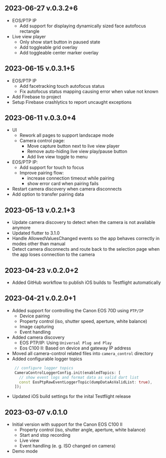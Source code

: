 ## 2023-06-27 v.0.3.2+6
- EOS/PTP IP
  - Add support for displaying dynamically sized face autofocus rectangle
- Live view player
  - Only show start button in paused state
  - Add toggleable grid overlay
  - Add toggleable center marker overlay

## 2023-06-15 v.0.3.1+5
- EOS/PTP IP
  - Add facetracking touch autofocus status
  - Fix autofocus status mapping causing error when value not known
- Add Firebase to project
- Setup Firebase crashlytics to report uncaught exceptions

## 2023-06-11 v.0.3.0+4
- UI
  - Rework all pages to support landscape mode 
  - Camera control page:
    - Move capture button next to live view player
    - Remove auto-hiding live view play/pause button
    - Add live view toggle to menu
- EOS/PTP IP:
  - Add support for touch to focus
  - Improve pairing flow:
    - increase connection timeout while pairing
    - show error card when pairing fails
- Restart camera discovery when camera disconnects
- Add option to transfer pairing data

## 2023-05-13 v.0.2.1+3
- Update camera discovery to detect when the camera is not available anymore
- Updated flutter to 3.1.0
- Handle AllowedValuesChanged events so the app behaves correctly in modes other than manual
- Detect camera disconnects and route back to the selection page when the app loses connection to the camera

## 2023-04-23 v.0.2.0+2
- Added GitHub workflow to publish iOS builds to Testflight automatically

## 2023-04-21 v.0.2.0+1
- Added support for controlling the Canon EOS 70D using `PTP/IP`
  - Device pairing
  - Property control (iso, shutter speed, aperture, white balance)
  - Image capturing
  - Event handling
- Added camera discovery
  - EOS PTP/IP: Using `Universal Plug and Play`
  - Eos C100 II: Based on device and gateway IP address
- Moved all camera-control related files into `camera_control` directory
- Added configurable logger topics
   ```dart
    // configure logger topics
    CameraControlLoggerConfig.init(enabledTopics: [
      // show event logs and format data as valid dart list
      const EosPtpRawEventLoggerTopic(dumpDataAsValidList: true),
    ]);
   ```
- Updated iOS build settings for the inital Testflight release

## 2023-03-07 v.0.1.0
- Initial version with support for the Canon EOS C100 II
  - Property control (iso, shutter angle, aperture, white balance)
  - Start and stop recording
  - Live view
  - Event handling (e. g. ISO changed on camera)
- Demo mode